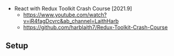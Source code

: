 - React with Redux Toolkit Crash Course [2021.9]
  - https://www.youtube.com/watch?v=jR4fagDcvrc&ab_channel=LaithHarb
  - https://github.com/harblaith7/Redux-Toolkit-Crash-Course



## Setup
```
```